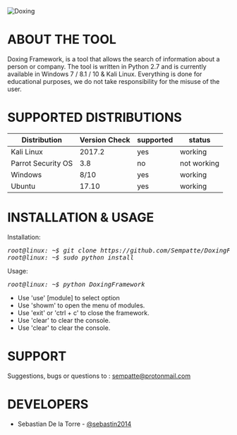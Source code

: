 <img src="https://i.imgur.com/WqbjrRZ.jpg" title="Doxing">

# ABOUT THE TOOL
Doxing Framework, is a tool that allows the search of information about a person or company. The tool is written in Python 2.7 and is currently available in Windows 7 / 8.1 / 10 & Kali Linux. Everything is done for educational purposes, we do not take responsibility for the misuse of the user.

# SUPPORTED DISTRIBUTIONS

|Distribution | Version Check | supported | status |
----------|-------|------|-------|
|Kali Linux|2017.2 | yes | working   |
|Parrot Security OS|3.8 | no | not working   |
|Windows|8/10 |yes | working   |
|Ubuntu|17.10 |yes | working   |

# INSTALLATION & USAGE 

Installation:
<pre><i><n>root@linux: ~$ git clone https://github.com/Sempatte/DoxingFramework.git
root@linux: ~$ sudo python install
</pre></i></n>

Usage:
<pre><i>root@linux: ~$ python DoxingFramework </i></pre>
* Use 'use' [module] to select option
* Use 'showm' to open the menu of modules.
* Use 'exit' or 'ctrl + c' to close the framework.
* Use 'clear' to clear the console.
* Use 'clear' to clear the console.

# SUPPORT
Suggestions, bugs or questions to : sempatte@protonmail.com

# DEVELOPERS
* Sebastian De la Torre - [@sebastin2014](https://twitter.com/sebastin2014) 
